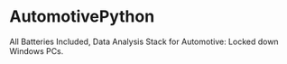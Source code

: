 # AutomotivePython
All Batteries Included, Data Analysis Stack for Automotive: Locked down Windows PCs.
